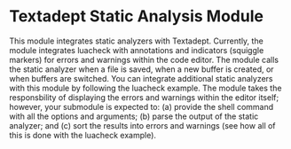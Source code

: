 # Textadept Static Analysis Module
This module integrates static analyzers with Textadept. Currently, the module integrates luacheck with annotations and indicators (squiggle markers) for errors and warnings within the code editor. The module calls the static analyzer when a file is saved, when a new buffer is created, or when buffers are switched. You can integrate additional static analyzers with this module by following the luacheck example. The module takes the responsbility of displaying the errors and warnings within the editor itself; however, your submodule is expected to: (a) provide the shell command with all the options and arguments; (b) parse the output of the static analyzer; and (c) sort the results into errors and warnings (see how all of this is done with the luacheck example).